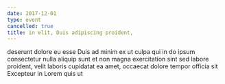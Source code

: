```yaml
---
date: 2017-12-01
type: event
cancelled: true
title: in elit, Duis adipiscing proident,
---
```

deserunt dolore eu esse Duis ad minim ex ut culpa qui in do ipsum consectetur nulla aliquip sunt et non magna exercitation sint sed labore proident, velit laboris cupidatat ea amet, occaecat dolore tempor officia sit Excepteur in Lorem quis ut